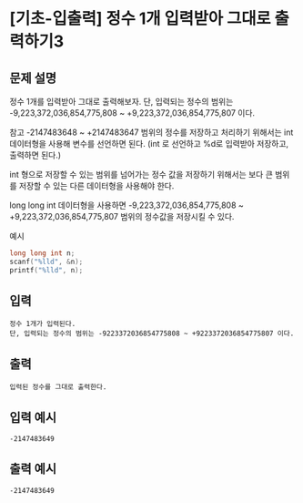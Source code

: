 # [기초-입출력] 정수 1개 입력받아 그대로 출력하기3

## 문제 설명
정수 1개를 입력받아 그대로 출력해보자.
단, 입력되는 정수의 범위는
-9,223,372,036,854,775,808 ~ +9,223,372,036,854,775,807 이다.

참고
-2147483648 ~ +2147483647 범위의 정수를 저장하고 처리하기 위해서는
int 데이터형을 사용해 변수를 선언하면 된다.
(int 로 선언하고 %d로 입력받아 저장하고, 출력하면 된다.)

int 형으로 저장할 수 있는 범위를 넘어가는 정수 값을 저장하기 위해서는
보다 큰 범위를 저장할 수 있는 다른 데이터형을 사용해야 한다.

long long int 데이터형을 사용하면
-9,223,372,036,854,775,808 ~ +9,223,372,036,854,775,807 범위의 정수값을
저장시킬 수 있다.

예시
```c
long long int n;
scanf("%lld", &n);
printf("%lld", n);
```

## 입력
	정수 1개가 입력된다.
	단, 입력되는 정수의 범위는 -9223372036854775808 ~ +9223372036854775807 이다.
## 출력
	입력된 정수를 그대로 출력한다.

## 입력 예시
	-2147483649
## 출력 예시
	-2147483649